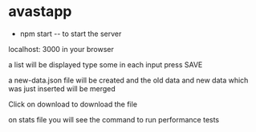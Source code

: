 # avastapp

- npm start -- to start the server

localhost: 3000 in your browser

a list will be displayed
type some in each input press SAVE

a new-data.json file will be created and the old data and new data which was just inserted will be merged

Click on download to download the file

on stats file you will see the command to run performance tests
